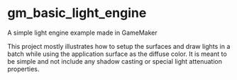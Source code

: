 # gm_basic_light_engine
A simple light engine example made in GameMaker

This project mostly illustrates how to setup the surfaces and draw lights in a batch while using the application surface as the diffuse color.
It is meant to be simple and not include any shadow casting or special light attenuation properties.
